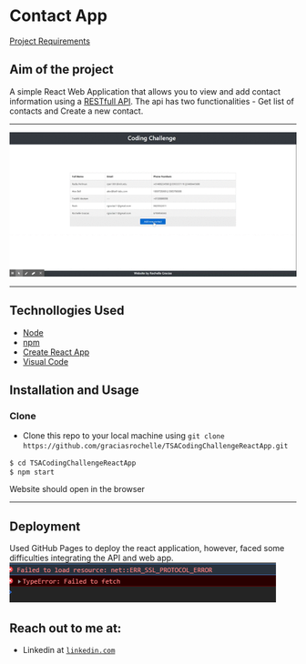 # Contact App

[Project Requirements](https://github.com/graciasrochelle/TSACodingChallengeReactApp/blob/master/readme_res/Code%20Challenge.pdf)

## Aim of the project

A simple React Web Application that allows you to view and add contact information using a [RESTfull API](https://github.com/graciasrochelle/TSACodingChallengeAPI/blob/master/README.md). The api has two functionalities - Get list of contacts and Create a new contact.

---

![Watch the video](/readme_res/video.gif)

---

## Technollogies Used

- [Node](https://nodejs.org/en/download/)
- [npm](https://www.npmjs.com/get-npm)
- [Create React App](https://create-react-app.dev/docs/documentation-intro)
- [Visual Code](https://code.visualstudio.com/)

## Installation and Usage

### Clone

- Clone this repo to your local machine using `git clone https://github.com/graciasrochelle/TSACodingChallengeReactApp.git`

```shell
$ cd TSACodingChallengeReactApp
$ npm start
```

Website should open in the browser

---

## Deployment

Used GitHub Pages to deploy the react application, however, faced some difficulties integrating the API and web app. ![Error](/readme_res/error.PNG)

## Reach out to me at:

- Linkedin at <a href="https://www.linkedin.com/in/graciasrochelle" target="_blank">`linkedin.com`</a>
